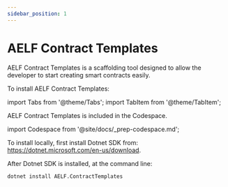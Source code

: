 ```yaml
---
sidebar_position: 1
---
```


# AELF Contract Templates

AELF Contract Templates is a scaffolding tool designed to allow the developer to start creating smart contracts easily.

To install AELF Contract Templates:

import Tabs from '@theme/Tabs';
import TabItem from '@theme/TabItem';

<Tabs>
  <TabItem value="codespaces" label="Codespaces" default>

AELF Contract Templates is included in the Codespace.

import Codespace from '@site/docs/\_prep-codespace.md';

<Codespace/>

  </TabItem>
  <TabItem value="local" label="Local" default>

To install locally, first install Dotnet SDK from: https://dotnet.microsoft.com/en-us/download.

After Dotnet SDK is installed, at the command line:

```bash
dotnet install AELF.ContractTemplates
```

  </TabItem>
</Tabs>
